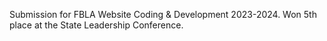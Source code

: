 Submission for FBLA Website Coding & Development 2023-2024. Won 5th place at the State Leadership Conference.
